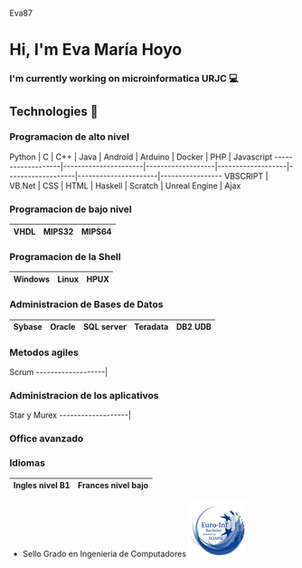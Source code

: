 Eva87

# Hi, I'm Eva María Hoyo 

### I'm currently working on microinformatica URJC  :computer:

## Technologies  :scroll:
 
### Programacion de alto nivel
Python | C | C++ | Java | Android | Arduino | Docker | PHP | Javascript 
-------------------|----------------------|-------------------|-------------------|-------------------|----------------------|-----------------
VBSCRIPT | VB.Net | CSS | HTML | Haskell | Scratch | Unreal Engine | Ajax
### Programacion de bajo nivel
VHDL | MIPS32 | MIPS64
-------------------|-------------------|----------------------
### Programacion de la Shell 
Windows | Linux | HPUX
-------------------|-------------------|----------------------
### Administracion de Bases de Datos
Sybase | Oracle | SQL server | Teradata | DB2 UDB
----------------------|-------------------|-------------------|-------------------|----------------------
### Metodos agiles
Scrum
-------------------|
### Administracion de los aplicativos
Star y Murex
-------------------|
### Office avanzado
### Idiomas
Ingles nivel B1 | Frances nivel bajo
-------------------|----------------------


- Sello Grado en Ingenieria de Computadores 
![euro_inf](euro_inf.png)
